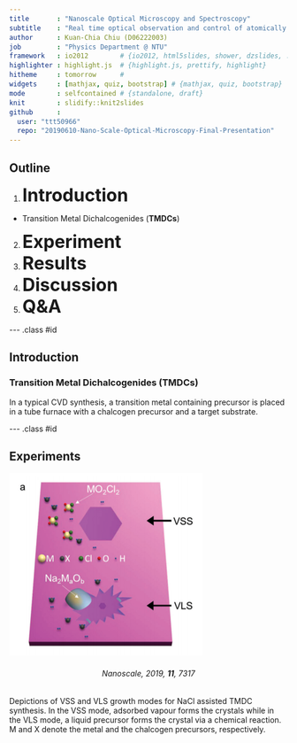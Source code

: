 ```yaml
---
title       : "Nanoscale Optical Microscopy and Spectroscopy"
subtitle    : "Real time optical observation and control of atomically thin transition metal dichalcogenide synthesis"
author      : Kuan-Chia Chiu (D06222003)
job         : "Physics Department @ NTU"
framework   : io2012        # {io2012, html5slides, shower, dzslides, ...}
highlighter : highlight.js  # {highlight.js, prettify, highlight}
hitheme     : tomorrow      # 
widgets     : [mathjax, quiz, bootstrap] # {mathjax, quiz, bootstrap}
mode        : selfcontained # {standalone, draft}
knit        : slidify::knit2slides
github      :
  user: "ttt50966"
  repo: "20190610-Nano-Scale-Optical-Microscopy-Final-Presentation"
---
```


## Outline

1. <font size=6>**Introduction**</font>
  - Transition Metal Dichalcogenides (**TMDCs**)  
2. <font size=6>**Experiment**</font>
3. <font size=6>**Results**</font>
4. <font size=6>**Discussion**</font>
5. <font size=6>**Q&A**</font>

--- .class #id

## Introduction
### Transition Metal Dichalcogenides (TMDCs) 
In a typical CVD synthesis, a transition metal containing precursor is placed in a tube furnace with a chalcogen precursor and a target substrate.


--- .class #id

## Experiments
<!-- Limit image width and height -->
<style type='text/css'>
img {
    max-height: 560px;
    max-width: 964px;
}
</style>

<!-- Center image on slide -->
<script src="http://ajax.aspnetcdn.com/ajax/jQuery/jquery-1.7.min.js"></script>
<script type='text/javascript'>
$(function() {
    $("p:has(img)").addClass('centered');
});
</script>
![](./assets/img/reaction.png)

###### <div style='text-align: center;'>*Nanoscale*, 2019, **11**, 7317</div>  

Depictions of VSS and VLS growth modes for NaCl assisted TMDC synthesis. In the VSS mode, adsorbed vapour forms the crystals while in the VLS mode, a liquid precursor forms the crystal via a chemical reaction. M and X denote the metal and the chalcogen precursors, respectively.

